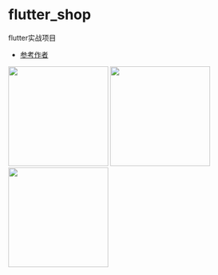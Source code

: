# flutter_shop

flutter实战项目

- [参考作者](https://juejin.im/post/5b3ee0b66fb9a04f8a21678c)

<img src="https://github.com/mmc-mu/flutter_shop/blob/master/screenshot/home.png" width="200">          <img src="https://github.com/mmc-mu/flutter_shop/blob/master/screenshot/shop.png" width="200">         <img src="https://github.com/mmc-mu/flutter_shop/blob/master/screenshot/load.png" width="200">


